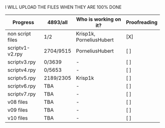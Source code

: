 I WILL UPLOAD THE FILES WHEN THEY ARE 100% DONE

Progress | 4893/all | Who is working on it? | Proofreading
-------- | -------- | --------- | ---------
non script files | 1/2 | Krisp1k, PorneliusHubert | [X]
scriptv1-v2.rpy | 2704/9515 | PorneliusHubert | [ ]
scriptv3.rpy | 0/3639 | - | [ ]
scriptv4.rpy | 0/5653 | - | [ ]
scriptv5.rpy | 2189/2305 | Krisp1k | [ ]
scriptv6.rpy | TBA | - | [ ]
scriptv7.rpy |TBA | - | [ ]
v08 files | TBA | - | [ ]
v09 files | TBA | - | [ ]
v10 files | TBA | - | [ ]
